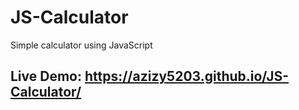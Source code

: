 # JS-Calculator
Simple calculator using JavaScript

## Live Demo: https://azizy5203.github.io/JS-Calculator/
